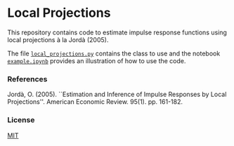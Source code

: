 # Local Projections

This repository contains code to estimate impulse response functions using local projections à la Jordà (2005).

The file [`local_projections.py`](local_projections.py) contains the class to use and the notebook [`example.ipynb`](example.ipynb) provides an illustration of how to use the code. 

### References 

Jordà, O. (2005). ``Estimation and Inference of Impulse Responses by Local Projections''. American Economic Review. 95(1). pp. 161-182.

### License
[MIT](https://choosealicense.com/licenses/mit/)